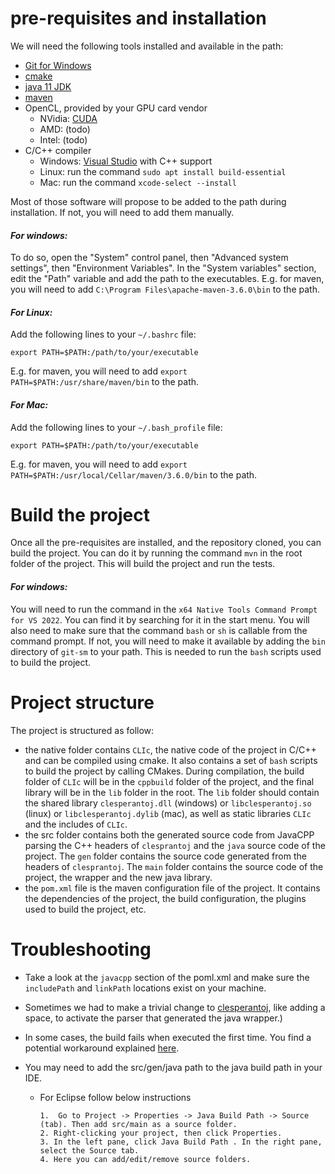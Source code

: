 
# pre-requisites and installation

We will need the following tools installed and available in the path:
- [Git for Windows](https://git-scm.com/download/win)
- [cmake](https://cmake.org/download/)
- [java 11 JDK](https://zulu.org/download/)
- [maven](https://maven.apache.org/download.cgi)
- OpenCL, provided by your GPU card vendor
    - NVidia: [CUDA](https://developer.nvidia.com/cuda-downloads)
    - AMD: (todo)
    - Intel: (todo)
- C/C++ compiler
    - Windows: [Visual Studio](https://visualstudio.microsoft.com/downloads/) with C++ support
    - Linux: run the command `sudo apt install build-essential`
    - Mac: run the command `xcode-select --install`

Most of those software will propose to be added to the path during installation. If not, you will need to add them manually.

#### **_For windows:_**  
To do so, open the "System" control panel, then "Advanced system settings", then "Environment Variables". In the "System variables" section, edit the "Path" variable and add the path to the executables.
E.g. for maven, you will need to add `C:\Program Files\apache-maven-3.6.0\bin` to the path.

#### **_For Linux:_**
Add the following lines to your `~/.bashrc` file:
```
export PATH=$PATH:/path/to/your/executable
```
E.g. for maven, you will need to add `export PATH=$PATH:/usr/share/maven/bin` to the path.

#### **_For Mac:_**
Add the following lines to your `~/.bash_profile` file:
```
export PATH=$PATH:/path/to/your/executable
```
E.g. for maven, you will need to add `export PATH=$PATH:/usr/local/Cellar/maven/3.6.0/bin` to the path.

# Build the project

Once all the pre-requisites are installed, and the repository cloned, you can build the project. You can do it by running the command `mvn` in the root folder of the project. This will build the project and run the tests.

#### **_For windows:_**
You will need to run the command in the `x64 Native Tools Command Prompt for VS 2022`. You can find it by searching for it in the start menu. You will also need to make sure that the command `bash` or `sh` is callable from the command prompt. If not, you will need to make it available by adding the `bin` directory of `git-sm` to your path. This is needed to run the `bash` scripts used to build the project.

# Project structure

The project is structured as follow:
- the native folder contains `CLIc`, the native code of the project in C/C++ and can be compiled using cmake. It also contains a set of `bash` scripts to build the project by calling CMakes. During compilation, the build folder of `CLIc` will be in the `cppbuild` folder of the project, and the final library will be in the `lib` folder in the root. The `lib` folder should contain the shared library `clesperantoj.dll` (windows) or `libclesperantoj.so` (linux) or `libclesperantoj.dylib` (mac), as well as static libraries `CLIc` and the includes of `CLIc`.
- the src folder contains both the generated source code from JavaCPP parsing the C++ headers of `clesprantoj` and the `java` source code of the project. The `gen` folder contains the source code generated from the headers of `clesprantoj`. The `main` folder contains the source code of the project, the wrapper and the new java library.
- the `pom.xml` file is the maven configuration file of the project. It contains the dependencies of the project, the build configuration, the plugins used to build the project, etc.

# Troubleshooting

* Take a look at the ```javacpp``` section of the poml.xml and make sure the ```includePath``` and ```linkPath``` locations exist on your machine.

* Sometimes we had to make a trivial change to [clesperantoj](https://github.com/clEsperanto/clesperantoj_prototype/blob/javacpp/src/main/java/net/clesperanto/clicwrapper/clesperantoj.java), like adding a space, to activate the parser that generated the java wrapper.)

* In some cases, the build fails when executed the first time. 
You find a potential workaround explained [here](https://github.com/clEsperanto/clesperantoj_prototype/issues/4#issuecomment-1184768674).

* You may need to add the src/gen/java path to the java build path in your IDE.

  * For Eclipse follow below instructions

        1.  Go to Project -> Properties -> Java Build Path -> Source (tab). Then add src/main as a source folder.
        2. Right-clicking your project, then click Properties.
        3. In the left pane, click Java Build Path . In the right pane, select the Source tab.
        4. Here you can add/edit/remove source folders.